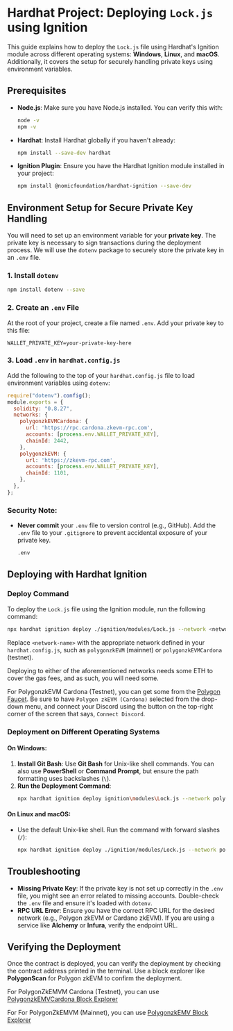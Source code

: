 # Hardhat Project: Deploying `Lock.js` using Ignition

This guide explains how to deploy the `Lock.js` file using Hardhat's Ignition module across different operating systems: **Windows**, **Linux**, and **macOS**. Additionally, it covers the setup for securely handling private keys using environment variables.

## Prerequisites

- **Node.js**: Make sure you have Node.js installed. You can verify this with:
  ```bash
  node -v
  npm -v
  ```

- **Hardhat**: Install Hardhat globally if you haven't already:
  ```bash
  npm install --save-dev hardhat
  ```

- **Ignition Plugin**: Ensure you have the Hardhat Ignition module installed in your project:
  ```bash
  npm install @nomicfoundation/hardhat-ignition --save-dev
  ```

## Environment Setup for Secure Private Key Handling

You will need to set up an environment variable for your **private key**. The private key is necessary to sign transactions during the deployment process. We will use the `dotenv` package to securely store the private key in an `.env` file.

### 1. Install `dotenv`
```bash
npm install dotenv --save
```

### 2. Create an `.env` File
At the root of your project, create a file named `.env`. Add your private key to this file:
```plaintext
WALLET_PRIVATE_KEY=your-private-key-here
```

### 3. Load `.env` in `hardhat.config.js`
Add the following to the top of your `hardhat.config.js` file to load environment variables using `dotenv`:

```javascript
require("dotenv").config();
module.exports = {
  solidity: "0.8.27",
  networks: {
    polygonzkEVMCardona: {
      url: 'https://rpc.cardona.zkevm-rpc.com', 
      accounts: [process.env.WALLET_PRIVATE_KEY], 
      chainId: 2442,
    },
    polygonzkEVM: {
      url: 'https://zkevm-rpc.com', 
      accounts: [process.env.WALLET_PRIVATE_KEY], 
      chainId: 1101,
    },
  },
};
```

### Security Note:
- **Never commit** your `.env` file to version control (e.g., GitHub). Add the `.env` file to your `.gitignore` to prevent accidental exposure of your private key.
  ```plaintext
  .env
  ```

## Deploying with Hardhat Ignition

### Deploy Command

To deploy the `Lock.js` file using the Ignition module, run the following command:

```bash
npx hardhat ignition deploy ./ignition/modules/Lock.js --network <network-name>
```

Replace `<network-name>` with the appropriate network defined in your `hardhat.config.js`, such as `polygonzkEVM` (mainnet) or `polygonzkEVMCardona` (testnet).

Deploying to either of the aforementioned networks needs some ETH to cover the gas fees, and as such, you will need some.

For PolygonzkEVM Cardona (Testnet), you can get some from the [Polygon Faucet](https://faucet.polygon.technology/). Be sure to have `Polygon zkEVM (Cardona)` selected from the drop-down menu, and connect your Discord using the button on the
top-right corner of the screen that says, `Connect Discord`.

### Deployment on Different Operating Systems

#### On Windows:
1. **Install Git Bash**: Use **Git Bash** for Unix-like shell commands. You can also use **PowerShell** or **Command Prompt**, but ensure the path formatting uses backslashes (`\`).
2. **Run the Deployment Command**:
   ```bash
   npx hardhat ignition deploy ignition\modules\Lock.js --network polygonzkEVMCardona
   ```

#### On Linux and macOS:
- Use the default Unix-like shell. Run the command with forward slashes (`/`):
  ```bash
  npx hardhat ignition deploy ./ignition/modules/Lock.js --network polygonzkEVMCardona
  ```

## Troubleshooting

- **Missing Private Key**: If the private key is not set up correctly in the `.env` file, you might see an error related to missing accounts. Double-check the `.env` file and ensure it's loaded with `dotenv`.
- **RPC URL Error**: Ensure you have the correct RPC URL for the desired network (e.g., Polygon zkEVM or Cardano zkEVM). If you are using a service like **Alchemy** or **Infura**, verify the endpoint URL.

## Verifying the Deployment

Once the contract is deployed, you can verify the deployment by checking the contract address printed in the terminal. Use a block explorer like **PolygonScan** for Polygon zkEVM to confirm the deployment.

For PolygonZkEMVM Cardona (Testnet), you can use [PolygonzkEMVCardona Block Explorer](https://cardona-zkevm.polygonscan.com/)

For For PolygonZkEMVM (Mainnet), you can use [PolygonzkEMV Block Explorer](https://zkevm.polygonscan.com/)